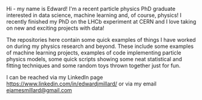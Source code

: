 Hi - my name is Edward! I'm a recent particle physics PhD graduate interested in data science, machine learning and, of course, physics! I recently finished my 
PhD on the LHCb experiment at CERN and I love taking on new and exciting projects with data!

The repositories here contain some quick examples of things I have worked on during my physics research and beyond. These include some examples of machine learning projects, examples of code implementing 
particle physics models, some quick scripts showing some neat statistical and fitting techniques and some random toys thrown together just for fun.

I can be reached via my LinkedIn page https://www.linkedin.com/in/edwardjmillard/ or via my email ejamesmillard@gmail.com
